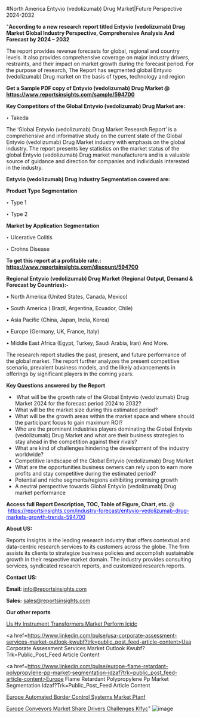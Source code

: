 #North America Entyvio (vedolizumab) Drug Market|Future Perspective 2024-2032

"<strong>According to a new research report titled Entyvio (vedolizumab) Drug Market Global Industry Perspective, Comprehensive Analysis And Forecast by 2024 – 2032</strong>

The report provides revenue forecasts for global, regional and country levels. It also provides comprehensive coverage on major industry drivers, restraints, and their impact on market growth during the forecast period. For the purpose of research, The Report has segmented global Entyvio (vedolizumab) Drug market on the basis of types, technology and region

<strong>Get a Sample PDF copy of Entyvio (vedolizumab) Drug Market </strong><strong>@<a href=https://www.reportsinsights.com/sample/594700 style=color:#0000ff;> https://www.reportsinsights.com/sample/594700</a></strong></font>

<strong>Key Competitors of the Global Entyvio (vedolizumab) Drug Market are:</strong>

‣ Takeda

The ‘Global Entyvio (vedolizumab) Drug Market Research Report’ is a comprehensive and informative study on the current state of the Global Entyvio (vedolizumab) Drug Market industry with emphasis on the global industry. The report presents key statistics on the market status of the global Entyvio (vedolizumab) Drug market manufacturers and is a valuable source of guidance and direction for companies and individuals interested in the industry.

<strong>Entyvio (vedolizumab) Drug Industry Segmentation covered are:</strong>

<strong>Product Type Segmentation</strong>

‣    Type 1


‣ Type 2

<strong>Market by Application Segmentation</strong>

‣   Ulcerative Colitis


‣ Crohns Disease

<strong>To get this report at a profitable rate.: <a href=https://www.reportsinsights.com/discount/594700 style=color:#0000ff;>https://www.reportsinsights.com/discount/594700</a></strong></font>

<strong>Regional Entyvio (vedolizumab) Drug Market (Regional Output, Demand &amp; Forecast by Countries):-</strong>

• North America (United States, Canada, Mexico)

• South America ( Brazil, Argentina, Ecuador, Chile)

• Asia Pacific (China, Japan, India, Korea)

• Europe (Germany, UK, France, Italy)

• Middle East Africa (Egypt, Turkey, Saudi Arabia, Iran) And More.

The research report studies the past, present, and future performance of the global market. The report further analyzes the present competitive scenario, prevalent business models, and the likely advancements in offerings by significant players in the coming years.

<strong>Key Questions answered by the Report</strong>
<ul>
  <li> What will be the growth rate of the Global Entyvio (vedolizumab) Drug Market 2024 for the forecast period 2024 to 2032?</li>
  <li>What will be the market size during this estimated period?</li>
  <li>What will be the growth areas within the market space and where should the participant focus to gain maximum ROI?</li>
  <li>Who are the prominent industries players dominating the Global Entyvio (vedolizumab) Drug Market and what are their business strategies to stay ahead in the competition against their rivals?</li>
  <li>What are kind of challenges hindering the development of the industry worldwide?</li>
  <li>Competitive landscape of the Global Entyvio (vedolizumab) Drug Market</li>
  <li>What are the opportunities business owners can rely upon to earn more profits and stay competitive during the estimated period?</li>
  <li>Potential and niche segments/regions exhibiting promising growth</li>
  <li>A neutral perspective towards Global Entyvio (vedolizumab) Drug market performance</li>
</ul>
<strong>Access full Report Description, TOC, Table of Figure, Chart, etc. </strong>@  <a href=https://reportsinsights.com/industry-forecast/entyvio-vedolizumab-drug-markets-growth-trends-594700 style=color:#0000ff;>https://reportsinsights.com/industry-forecast/entyvio-vedolizumab-drug-markets-growth-trends-594700</a></font>

<strong><strong>About US</strong>:</strong>

Reports Insights is the leading research industry that offers contextual and data-centric research services to its customers across the globe. The firm assists its clients to strategize business policies and accomplish sustainable growth in their respective market domain. The industry provides consulting services, syndicated research reports, and customized research reports.

<strong>Contact US:</strong>

<p class=""""><b>Email:</b> <a href=mailto:info@reportsinsights.com>info@reportsinsights.com</a></p>
<p class=""""><b>Sales:</b> <a href=mailto:sales@reportsinsights.com>sales@reportsinsights.com</a></p>

<strong>Our other reports</strong>

<a href=https://www.linkedin.com/pulse/us-hv-instrument-transformers-market-perform-icjdc/>Us Hv Instrument Transformers Market Perform Icjdc</a>

<a href=https://www.linkedin.com/pulse/usa-corporate-assessment-services-market-outlook-kwubf?trk=public_post_feed-article-content>Usa Corporate Assessment Services Market Outlook Kwubf?Trk=Public_Post_Feed Article Content</a>

<a href=https://www.linkedin.com/pulse/europe-flame-retardant-polypropylene-pp-market-segmentation-idzaf?trk=public_post_feed-article-content>Europe Flame Retardant Polypropylene Pp Market Segmentation Idzaf?Trk=Public_Post_Feed Article Content</a>

<a href=https://www.linkedin.com/pulse/europe-automated-border-control-systems-market-ptanf/>Europe Automated Border Control Systems Market Ptanf</a>

<a href=https://www.linkedin.com/pulse/europe-conveyors-market-share-drivers-challenges-klfyc/>Europe Conveyors Market Share Drivers Challenges Klfyc</a>"
![image](https://github.com/ahaan12367/RIMarket24/assets/158471582/ba67e8b9-fb72-4ae1-8a45-a212e2c97663)
